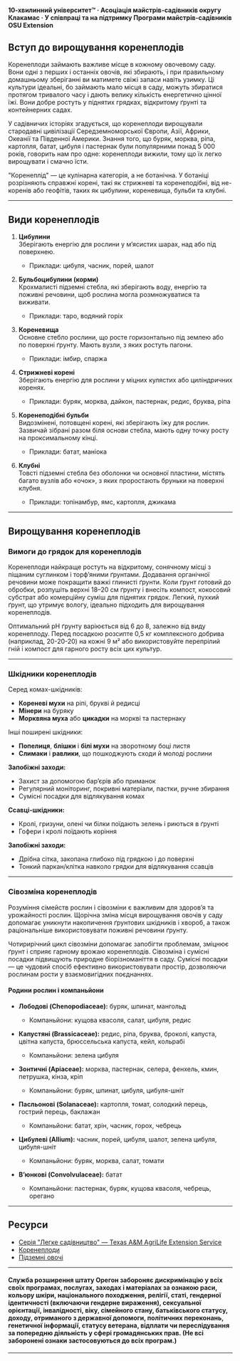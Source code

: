#### 10-хвилинний університет™ · Асоціація майстрів-садівників округу Клакамас · У співпраці та на підтримку Програми майстрів-садівників OSU Extension

## Вступ до вирощування коренеплодів

Коренеплоди займають важливе місце в кожному овочевому саду. Вони одні з перших і останніх овочів, які збирають, і при правильному домашньому зберіганні ви матимете свіжі запаси навіть узимку. Ці культури ідеальні, бо займають мало місця в саду, можуть збиратися протягом тривалого часу і дають велику кількість енергетично цінної їжі. Вони добре ростуть у піднятих грядках, відкритому ґрунті та контейнерних садах.

У садівничих історіях згадується, що коренеплоди вирощували стародавні цивілізації Середземноморської Європи, Азії, Африки, Океанії та Південної Америки. Знання того, що буряк, морква, ріпа, картопля, батат, цибуля і пастернак були популярними понад 5 000 років, говорить нам про одне: коренеплоди вижили, тому що їх легко вирощувати і смачно їсти.

"Коренеплід" — це кулінарна категорія, а не ботанічна. У ботаніці розрізняють справжні корені, такі як стрижневі та коренеподібні, від не-коренів або геофітів, таких як цибулини, кореневища, бульби та клубні.

---

## Види коренеплодів

1. **Цибулини**  
   Зберігають енергію для рослини у м’ясистих шарах, над або під поверхнею.  
   - Приклади: цибуля, часник, порей, шалот

2. **Бульбоцибулини (корми)**  
   Крохмалисті підземні стебла, які зберігають воду, енергію та поживні речовини, щоб рослина могла розмножуватися та виживати.  
   - Приклади: таро, водяний горіх

3. **Кореневища**  
   Основне стебло рослини, що росте горизонтально під землею або по поверхні ґрунту. Мають вузли, з яких ростуть пагони.  
   - Приклади: імбир, спаржа

4. **Стрижневі корені**  
   Зберігають енергію для рослини у міцних кулястих або циліндричних коренях.  
   - Приклади: буряк, морква, дайкон, пастернак, редис, бруква, ріпа

5. **Коренеподібні бульби**  
   Видозмінені, потовщені корені, які зберігають їжу для рослин. Зазвичай зібрані разом біля основи стебла, мають одну точку росту на проксимальному кінці.  
   - Приклади: батат, маніока

6. **Клубні**  
   Товсті підземні стебла без оболонки чи основної пластини, містять багато вузлів або «очок», з яких проростають бруньки на поверхні клубня.  
   - Приклади: топінамбур, ямс, картопля, джикама

---

## Вирощування коренеплодів

### Вимоги до грядок для коренеплодів

Коренеплоди найкраще ростуть на відкритому, сонячному місці з піщаним суглинком і торф’яними ґрунтами. Додавання органічної речовини може покращити важкі глинисті ґрунти. Коли ґрунт готовий до обробки, розпушіть верхні 18–20 см ґрунту і внесіть компост, кокосовий субстрат або комерційну суміш для піднятих грядок. Легкий, пухкий ґрунт, що утримує вологу, ідеально підходить для вирощування коренеплодів.

Оптимальний pH ґрунту варіюється від 6 до 8, залежно від виду коренеплоду. Перед посадкою розсипте 0,5 кг комплексного добрива (наприклад, 20-20-20) на кожні 9 м² або використовуйте перепрілий гній і компост для гарного росту всіх цих культур.

---

### Шкідники коренеплодів

Серед комах-шкідників:

- **Кореневі мухи** на ріпі, брукві й редисці
- **Мінери** на буряку
- **Морквяна муха** або **цикадки** на моркві та пастернаку

Інші поширені шкідники:

- **Попелиця**, **блішки** і **білі мухи** на зворотному боці листя
- **Слимаки** і **равлики**, що пошкоджують сходи й молоді рослини

**Запобіжні заходи:**
- Захист за допомогою бар’єрів або приманок
- Регулярний моніторинг, покривні матеріали, пастки, ручне збирання
- Сумісні посадки для відлякування комах

**Ссавці-шкідники:**
- Кролі, гризуни, олені чи білки поїдають зелень і риються в ґрунті
- Гофери і кролі поїдають коріння

**Запобіжні заходи:**
- Дрібна сітка, закопана глибоко під грядкою і до поверхні
- Тонкий паркан/клітка навколо грядки для відлякування ссавців

---

### Сівозміна коренеплодів

Розуміння сімейств рослин і сівозміни є важливим для здоров’я та урожайності рослин. Щорічна зміна місця вирощування овочів у саду допомагає уникнути накопичення ґрунтових шкідників і хвороб, а також раціональніше використовувати поживні речовини ґрунту.

Чотирирічний цикл сівозміни допомагає запобігти проблемам, зміцнює ґрунт і сприяє гарному врожаю коренеплодів. Сівозміна і сумісні посадки підвищують природне біорізноманіття в саду. Сумісні посадки — це чудовий спосіб ефективно використовувати простір, дозволяючи рослинам рости у взаємовигідних поєднаннях.

#### Родини рослин і компаньйони

- **Лободові (Chenopodiaceae):** буряк, шпинат, мангольд  
  - Компаньйони: кущова квасоля, салат, цибуля, редис

- **Капустяні (Brassicaceae):** редис, ріпа, бруква, броколі, капуста, цвітна капуста, брюссельська капуста, кейл, кольрабі  
  - Компаньйони: зелена цибуля

- **Зонтичні (Apiaceae):** морква, пастернак, селера, фенхель, кмин, петрушка, кінза, кріп  
  - Компаньйони: буряк, шпинат, цибуля, цибуля-шніт

- **Пасльонові (Solanaceae):** картопля, томат, солодкий перець, гострий перець, баклажан  
  - Компаньйони: батат, хрін, часник, горох, чебрець

- **Цибулеві (Allium):** часник, порей, цибуля, шалот, зелена цибуля, цибуля-шніт  
  - Компаньйони: буряк, морква, салат, томати

- **В’юнкові (Convolvulaceae):** батат  
  - Компаньйони: пастернак, буряк, кущова квасоля, чебрець, орегано

---

## Ресурси

- [Серія "Легке садівництво" — Texas A&M AgriLife Extension Service](https://aggie-horticulture.tamu.edu/vegetable/easy-gardening-series/)
- [Коренеплоди](https://ag.umass.edu/sites/ag.umass.edu/files/fact-sheets/pdf/root_crops.pdf)
- [Підземні овочі](https://washingtoncountymastergardeners.org/wp-content/uploads/2024/04/Root-Crops-Vegetable-Underground.pdf)

---

#### Служба розширення штату Орегон забороняє дискримінацію у всіх своїх програмах, послугах, заходах і матеріалах за ознакою раси, кольору шкіри, національного походження, релігії, статі, гендерної ідентичності (включаючи гендерне вираження), сексуальної орієнтації, інвалідності, віку, сімейного стану, батьківського статусу, доходу, отриманого з державної допомоги, політичних переконань, генетичної інформації, статусу ветерана, відплати чи переслідування за попередню діяльність у сфері громадянських прав. (Не всі заборонені ознаки застосовуються до всіх програм.)
---